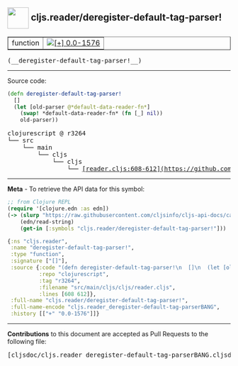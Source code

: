 ## <img width="48px" valign="middle" src="http://i.imgur.com/Hi20huC.png"> cljs.reader/deregister-default-tag-parser!

 <table border="1">
<tr>

<td>function</td>
<td><a href="https://github.com/cljsinfo/cljs-api-docs/tree/0.0-1576"><img valign="middle" alt="[+] 0.0-1576" src="https://img.shields.io/badge/+-0.0--1576-lightgrey.svg"></a> </td>
</tr>
</table>

 <samp>
(__deregister-default-tag-parser!__)<br>
</samp>

---





Source code:

```clj
(defn deregister-default-tag-parser!
  []
  (let [old-parser @*default-data-reader-fn*]
    (swap! *default-data-reader-fn* (fn [_] nil))
    old-parser))
```

 <pre>
clojurescript @ r3264
└── src
    └── main
        └── cljs
            └── cljs
                └── <ins>[reader.cljs:608-612](https://github.com/clojure/clojurescript/blob/r3264/src/main/cljs/cljs/reader.cljs#L608-L612)</ins>
</pre>


---

__Meta__ - To retrieve the API data for this symbol:

```clj
;; from Clojure REPL
(require '[clojure.edn :as edn])
(-> (slurp "https://raw.githubusercontent.com/cljsinfo/cljs-api-docs/catalog/cljs-api.edn")
    (edn/read-string)
    (get-in [:symbols "cljs.reader/deregister-default-tag-parser!"]))
```

```clj
{:ns "cljs.reader",
 :name "deregister-default-tag-parser!",
 :type "function",
 :signature ["[]"],
 :source {:code "(defn deregister-default-tag-parser!\n  []\n  (let [old-parser @*default-data-reader-fn*]\n    (swap! *default-data-reader-fn* (fn [_] nil))\n    old-parser))",
          :repo "clojurescript",
          :tag "r3264",
          :filename "src/main/cljs/cljs/reader.cljs",
          :lines [608 612]},
 :full-name "cljs.reader/deregister-default-tag-parser!",
 :full-name-encode "cljs.reader_deregister-default-tag-parserBANG",
 :history [["+" "0.0-1576"]]}

```

---

__Contributions__ to this document are accepted as Pull Requests to the following file:

 <pre>
[cljsdoc/cljs.reader_deregister-default-tag-parserBANG.cljsdoc](https://github.com/cljsinfo/cljs-api-docs/blob/master/cljsdoc/cljs.reader_deregister-default-tag-parserBANG.cljsdoc)
</pre>

